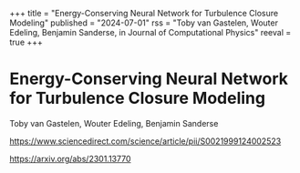 +++
title = "Energy-Conserving Neural Network for Turbulence Closure Modeling"
published = "2024-07-01"
rss = "Toby van Gastelen, Wouter Edeling, Benjamin Sanderse, in Journal of Computational Physics"
reeval = true
+++

# Energy-Conserving Neural Network for Turbulence Closure Modeling

Toby van Gastelen, Wouter Edeling, Benjamin Sanderse

<https://www.sciencedirect.com/science/article/pii/S0021999124002523>

<https://arxiv.org/abs/2301.13770>
